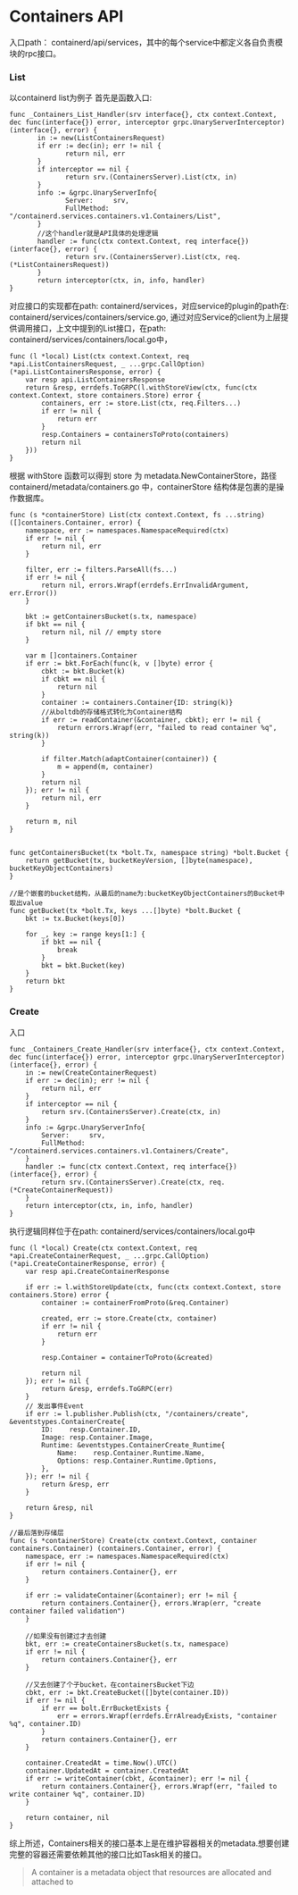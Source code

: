 # Containers API


入口path： containerd/api/services，其中的每个service中都定义各自负责模块的rpc接口。

### List
以containerd list为例子
首先是函数入口:

    func _Containers_List_Handler(srv interface{}, ctx context.Context, dec func(interface{}) error, interceptor grpc.UnaryServerInterceptor) (interface{}, error) {
           in := new(ListContainersRequest)
           if err := dec(in); err != nil {
                  return nil, err
           }
           if interceptor == nil {
                  return srv.(ContainersServer).List(ctx, in)
           }
           info := &grpc.UnaryServerInfo{
                  Server:     srv,
                  FullMethod: "/containerd.services.containers.v1.Containers/List",
           }
           //这个handler就是API具体的处理逻辑
           handler := func(ctx context.Context, req interface{}) (interface{}, error) {
                  return srv.(ContainersServer).List(ctx, req.(*ListContainersRequest))
           }
           return interceptor(ctx, in, info, handler)
    }

对应接口的实现都在path: containerd/services，对应service的plugin的path在: containerd/services/containers/service.go, 通过对应Service的client为上层提供调用接口，上文中提到的List接口，在path: containerd/services/containers/local.go中，

    func (l *local) List(ctx context.Context, req *api.ListContainersRequest, _ ...grpc.CallOption) (*api.ListContainersResponse, error) {
    	var resp api.ListContainersResponse
    	return &resp, errdefs.ToGRPC(l.withStoreView(ctx, func(ctx context.Context, store containers.Store) error {
    		containers, err := store.List(ctx, req.Filters...)
    		if err != nil {
    			return err
    		}
    		resp.Containers = containersToProto(containers)
    		return nil
    	}))
    }
    
根据 withStore 函数可以得到 store 为 metadata.NewContainerStore，路径 containerd/metadata/containers.go 中，containerStore 结构体是包裹的是操作数据库。

    func (s *containerStore) List(ctx context.Context, fs ...string) ([]containers.Container, error) {
    	namespace, err := namespaces.NamespaceRequired(ctx)
    	if err != nil {
    		return nil, err
    	}
    
    	filter, err := filters.ParseAll(fs...)
    	if err != nil {
    		return nil, errors.Wrapf(errdefs.ErrInvalidArgument, err.Error())
    	}
    
    	bkt := getContainersBucket(s.tx, namespace)
    	if bkt == nil {
    		return nil, nil // empty store
    	}
    
    	var m []containers.Container
    	if err := bkt.ForEach(func(k, v []byte) error {
    		cbkt := bkt.Bucket(k)
    		if cbkt == nil {
    			return nil
    		}
    		container := containers.Container{ID: string(k)}
            //从boltdb的存储格式转化为Container结构
    		if err := readContainer(&container, cbkt); err != nil {
    			return errors.Wrapf(err, "failed to read container %q", string(k))
    		}
    
    		if filter.Match(adaptContainer(container)) {
    			m = append(m, container)
    		}
    		return nil
    	}); err != nil {
    		return nil, err
    	}
    
    	return m, nil
    }


    func getContainersBucket(tx *bolt.Tx, namespace string) *bolt.Bucket {
    	return getBucket(tx, bucketKeyVersion, []byte(namespace), bucketKeyObjectContainers)
    }
    
    //是个嵌套的bucket结构，从最后的name为:bucketKeyObjectContainers的Bucket中取出value
    func getBucket(tx *bolt.Tx, keys ...[]byte) *bolt.Bucket {
	    bkt := tx.Bucket(keys[0])

	    for _, key := range keys[1:] {
		    if bkt == nil {
			    break
		    }
		    bkt = bkt.Bucket(key)
	    }
	    return bkt
	}
    
### Create
入口

    func _Containers_Create_Handler(srv interface{}, ctx context.Context, dec func(interface{}) error, interceptor grpc.UnaryServerInterceptor) (interface{}, error) {
    	in := new(CreateContainerRequest)
    	if err := dec(in); err != nil {
    		return nil, err
    	}
    	if interceptor == nil {
    		return srv.(ContainersServer).Create(ctx, in)
    	}
    	info := &grpc.UnaryServerInfo{
    		Server:     srv,
    		FullMethod: "/containerd.services.containers.v1.Containers/Create",
    	}
    	handler := func(ctx context.Context, req interface{}) (interface{}, error) {
    		return srv.(ContainersServer).Create(ctx, req.(*CreateContainerRequest))
    	}
    	return interceptor(ctx, in, info, handler)
    }
    
执行逻辑同样位于在path: containerd/services/containers/local.go中

    func (l *local) Create(ctx context.Context, req *api.CreateContainerRequest, _ ...grpc.CallOption) (*api.CreateContainerResponse, error) {
    	var resp api.CreateContainerResponse
    
    	if err := l.withStoreUpdate(ctx, func(ctx context.Context, store containers.Store) error {
    		container := containerFromProto(&req.Container)
    
    		created, err := store.Create(ctx, container)
    		if err != nil {
    			return err
    		}
    
    		resp.Container = containerToProto(&created)
    
    		return nil
    	}); err != nil {
    		return &resp, errdefs.ToGRPC(err)
    	}
    	// 发出事件Event
    	if err := l.publisher.Publish(ctx, "/containers/create", &eventstypes.ContainerCreate{
    		ID:    resp.Container.ID,
    		Image: resp.Container.Image,
    		Runtime: &eventstypes.ContainerCreate_Runtime{
    			Name:    resp.Container.Runtime.Name,
    			Options: resp.Container.Runtime.Options,
    		},
    	}); err != nil {
    		return &resp, err
    	}
    
    	return &resp, nil
    }

    //最后落到存储层
    func (s *containerStore) Create(ctx context.Context, container containers.Container) (containers.Container, error) {
    	namespace, err := namespaces.NamespaceRequired(ctx)
    	if err != nil {
    		return containers.Container{}, err
    	}
    
    	if err := validateContainer(&container); err != nil {
    		return containers.Container{}, errors.Wrap(err, "create container failed validation")
    	}
        
        //如果没有创建过才去创建
    	bkt, err := createContainersBucket(s.tx, namespace)
    	if err != nil {
    		return containers.Container{}, err
    	}
    
        //又去创建了个子bucket，在containersBucket下边
    	cbkt, err := bkt.CreateBucket([]byte(container.ID))
    	if err != nil {
    		if err == bolt.ErrBucketExists {
    			err = errors.Wrapf(errdefs.ErrAlreadyExists, "container %q", container.ID)
    		}
    		return containers.Container{}, err
    	}
    
    	container.CreatedAt = time.Now().UTC()
    	container.UpdatedAt = container.CreatedAt
    	if err := writeContainer(cbkt, &container); err != nil {
    		return containers.Container{}, errors.Wrapf(err, "failed to write container %q", container.ID)
    	}
    
    	return container, nil
    }

综上所述，Containers相关的接口基本上是在维护容器相关的metadata.想要创建完整的容器还需要依赖其他的接口比如Task相关的接口。

> A container is a metadata object that resources are allocated and
> attached to




